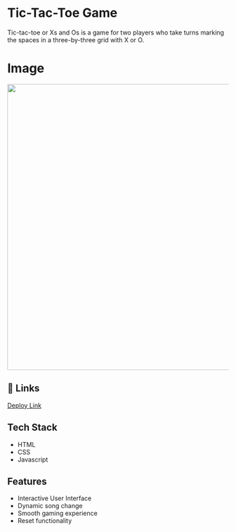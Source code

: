 
# Tic-Tac-Toe Game

Tic-tac-toe or Xs and Os is a game for two players who take turns marking the spaces in a three-by-three grid with X or O. 


# Image


<img src="https://github.com/CodeOrDecode/Tic-Tac-Toe-Game/assets/110326357/3c282893-b5f8-450d-8075-d925f984476f" width="650">



## 🔗 Links

[Deploy Link](https://tic-tac-toe-game-seven-theta.vercel.app/)



## Tech Stack

- HTML
- CSS
- Javascript


## Features

- Interactive User Interface
- Dynamic song change
- Smooth gaming experience
- Reset functionality

